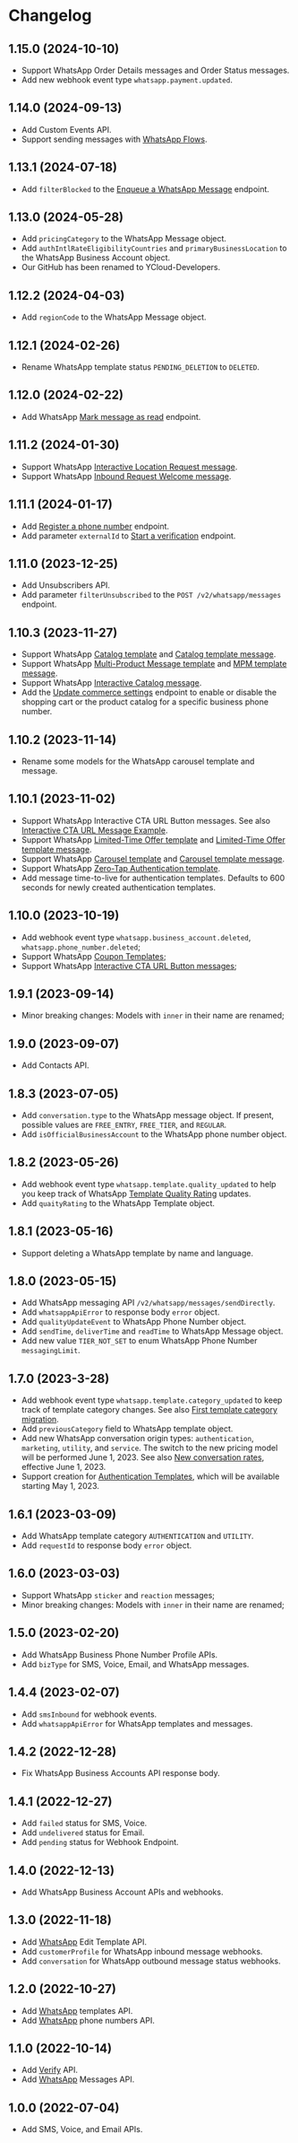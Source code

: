 # Changelog

## 1.15.0 (2024-10-10)

- Support WhatsApp Order Details messages and Order Status messages.
- Add new webhook event type `whatsapp.payment.updated`.

## 1.14.0 (2024-09-13)

- Add Custom Events API.
- Support sending messages with [WhatsApp Flows](https://developers.facebook.com/docs/whatsapp/flows).

## 1.13.1 (2024-07-18)

- Add `filterBlocked` to the [Enqueue a WhatsApp Message](https://docs.ycloud.com/reference/whatsapp_message-send) endpoint.

## 1.13.0 (2024-05-28)

- Add `pricingCategory` to the WhatsApp Message object.
- Add `authIntlRateEligibilityCountries` and `primaryBusinessLocation` to the WhatsApp Business Account object.
- Our GitHub has been renamed to YCloud-Developers.

## 1.12.2 (2024-04-03)

- Add `regionCode` to the WhatsApp Message object.

## 1.12.1 (2024-02-26)

- Rename WhatsApp template status `PENDING_DELETION` to `DELETED`.

## 1.12.0 (2024-02-22)

- Add WhatsApp [Mark message as read](https://docs.ycloud.com/reference/whatsapp_inbound_message-mark-as-read) endpoint.

## 1.11.2 (2024-01-30)

- Support WhatsApp [Interactive Location Request message](https://docs.ycloud.com/reference/whatsapp-messaging-examples#interactive-location-request-message).
- Support WhatsApp [Inbound Request Welcome message](https://docs.ycloud.com/reference/whatsapp-inbound-message-webhook-examples#inbound-request-welcome-message).

## 1.11.1 (2024-01-17)

- Add [Register a phone number](https://docs.ycloud.com/reference/whatsapp_phone_number-register) endpoint.
- Add parameter `externalId` to [Start a verification](https://docs.ycloud.com/reference/verification-send) endpoint.

## 1.11.0 (2023-12-25)

- Add Unsubscribers API.
- Add parameter `filterUnsubscribed` to the `POST /v2/whatsapp/messages` endpoint.

## 1.10.3 (2023-11-27)

- Support WhatsApp [Catalog template](https://docs.ycloud.com/reference/whatsapp-template-creation-examples#catalog-template) and [Catalog template message](https://docs.ycloud.com/reference/whatsapp-messaging-examples#catalog-template-message).
- Support WhatsApp [Multi-Product Message template](https://docs.ycloud.com/reference/whatsapp-template-creation-examples#multi-product-message-template) and [MPM template message](https://docs.ycloud.com/reference/whatsapp-messaging-examples#mpm-template-message).
- Support WhatsApp [Interactive Catalog message](https://docs.ycloud.com/reference/whatsapp-messaging-examples#interactive-catalog-message).
- Add the [Update commerce settings](https://docs.ycloud.com/reference/whatsapp_phone_number-update-commerce-settings) endpoint to enable or disable the shopping cart or the product catalog for a specific business phone number.

## 1.10.2 (2023-11-14)

- Rename some models for the WhatsApp carousel template and message.

## 1.10.1 (2023-11-02)

- Support WhatsApp Interactive CTA URL Button messages. See also [Interactive CTA URL Message Example](https://docs.ycloud.com/reference/whatsapp-messaging-examples#interactive-cta-url-message).
- Support WhatsApp [Limited-Time Offer template](https://docs.ycloud.com/reference/whatsapp-template-creation-examples#limited-time-offer-template) and [Limited-Time Offer template message](https://docs.ycloud.com/reference/whatsapp-messaging-examples#limited-time-offer-template-message).
- Support WhatsApp [Carousel template](https://docs.ycloud.com/reference/whatsapp-template-creation-examples#carousel-template) and [Carousel template message](https://docs.ycloud.com/reference/whatsapp-messaging-examples#carousel-template-message).
- Support WhatsApp [Zero-Tap Authentication template](https://docs.ycloud.com/reference/whatsapp-template-creation-examples#zero-tap-authentication-template).
- Add message time-to-live for authentication templates. Defaults to 600 seconds for newly created authentication templates.

## 1.10.0 (2023-10-19)

- Add webhook event type `whatsapp.business_account.deleted`, `whatsapp.phone_number.deleted`;
- Support WhatsApp [Coupon Templates](https://docs.ycloud.com/reference/whatsapp-template-creation-examples#marketing-template-with-copy-code-button);
- Support WhatsApp [Interactive CTA URL Button messages](https://docs.ycloud.com/reference/whatsapp-messaging-examples#interactive-cta-url-message);

## 1.9.1 (2023-09-14)

- Minor breaking changes: Models with `inner` in their name are renamed;

## 1.9.0 (2023-09-07)

- Add Contacts API.

## 1.8.3 (2023-07-05)

- Add `conversation.type` to the WhatsApp message object. If present, possible values are `FREE_ENTRY`, `FREE_TIER`, and `REGULAR`.
- Add `isOfficialBusinessAccount` to the WhatsApp phone number object.

## 1.8.2 (2023-05-26)

- Add webhook event type `whatsapp.template.quality_updated` to help you keep track of WhatsApp [Template Quality Rating](https://developers.facebook.com/docs/whatsapp/message-templates/guidelines/#quality-rating) updates.
- Add `quaityRating` to the WhatsApp Template object.

## 1.8.1 (2023-05-16)

- Support deleting a WhatsApp template by name and language.

## 1.8.0 (2023-05-15)

- Add WhatsApp messaging API `/v2/whatsapp/messages/sendDirectly`.
- Add `whatsappApiError` to response body `error` object.
- Add `qualityUpdateEvent` to WhatsApp Phone Number object.
- Add `sendTime`, `deliverTime` and `readTime` to WhatsApp Message object.
- Add new value `TIER_NOT_SET` to enum WhatsApp Phone Number `messagingLimit`.

## 1.7.0 (2023-3-28)

- Add webhook event type `whatsapp.template.category_updated` to keep track of template category changes. See also [First template category migration](https://developers.facebook.com/docs/whatsapp/updates-to-pricing/launch-timeline#first-template-category-migration).
- Add `previousCategory` field to WhatsApp template object.
- Add new WhatsApp conversation origin types: `authentication`, `marketing`, `utility`, and `service`. The switch to the new pricing model will be performed June 1, 2023. See also [New conversation rates](https://developers.facebook.com/docs/whatsapp/updates-to-pricing/launch-timeline#new-conversation-rates), effective June 1, 2023.
- Support creation for [Authentication Templates](https://developers.facebook.com/docs/whatsapp/business-management-api/authentication-templates), which will be available starting May 1, 2023.

## 1.6.1 (2023-03-09)

- Add WhatsApp template category `AUTHENTICATION` and `UTILITY`.
- Add `requestId` to response body `error` object.

## 1.6.0 (2023-03-03)

- Support WhatsApp `sticker` and `reaction` messages;
- Minor breaking changes: Models with `inner` in their name are renamed;

## 1.5.0 (2023-02-20)

- Add WhatsApp Business Phone Number Profile APIs.
- Add `bizType` for SMS, Voice, Email, and WhatsApp messages. 

## 1.4.4 (2023-02-07)

- Add `smsInbound` for webhook events.
- Add `whatsappApiError` for WhatsApp templates and messages.

## 1.4.2 (2022-12-28)

- Fix WhatsApp Business Accounts API response body.

## 1.4.1 (2022-12-27)

- Add `failed` status for SMS, Voice.
- Add `undelivered` status for Email.
- Add `pending` status for Webhook Endpoint.

## 1.4.0 (2022-12-13)

- Add WhatsApp Business Account APIs and webhooks.

## 1.3.0 (2022-11-18)

- Add [WhatsApp](https://www.ycloud.com/whatsapp) Edit Template API.
- Add `customerProfile` for WhatsApp inbound message webhooks.
- Add `conversation` for WhatsApp outbound message status webhooks.

## 1.2.0 (2022-10-27)

- Add [WhatsApp](https://www.ycloud.com/whatsapp) templates API.
- Add [WhatsApp](https://www.ycloud.com/whatsapp) phone numbers API.

## 1.1.0 (2022-10-14)

- Add [Verify](https://www.ycloud.com/verify) API.
- Add [WhatsApp](https://www.ycloud.com/whatsapp) Messages API.

## 1.0.0 (2022-07-04)

- Add SMS, Voice, and Email APIs.
